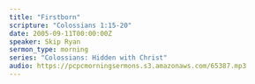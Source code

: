```yaml
---
title: "Firstborn"
scripture: "Colossians 1:15-20"
date: 2005-09-11T00:00:00Z
speaker: Skip Ryan
sermon_type: morning
series: "Colossians: Hidden with Christ"
audio: https://pcpcmorningsermons.s3.amazonaws.com/65387.mp3 
---
```



